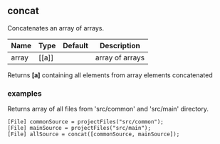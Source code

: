 ## concat

Concatenates an array of arrays.

| Name  | Type  | Default | Description     |
|-------|-------|---------|-----------------|
| array | [[a]] |         | array of arrays |

Returns __[a]__ containing all elements from array elements concatenated 

### examples

Returns array of all files from 'src/common' and 'src/main' directory.
```
[File] commonSource = projectFiles("src/common");
[File] mainSource = projectFiles("src/main");
[File] allSource = concat([commonSource, mainSource]);
```
